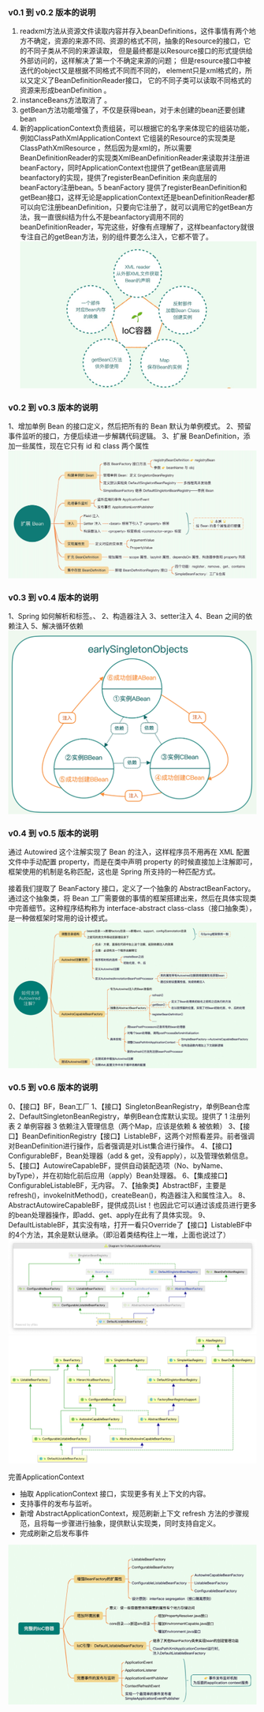 ### v0.1 到 v0.2 版本的说明
1. readxml方法从资源文件读取内容并存入beanDefinitions，这件事情有两个地方不确定，资源的来源不同、资源的格式不同，抽象的Resource的接口，它的不同子类从不同的来源读取， 但是最终都是以Resource接口的形式提供给外部访问的，这样解决了第一个不确定来源的问题； 但是resource接口中被迭代的object又是根据不同格式不同而不同的， element只是xml格式的，所以又定义了BeanDefinitionReader接口， 它的不同子类可以读取不同格式的资源来形成beanDefinition 。
2. instanceBeans方法取消了 。
3. getBean方法功能增强了，不仅是获得bean，对于未创建的bean还要创建bean
4. 新的applicationContext负责组装，可以根据它的名字来体现它的组装功能，例如ClassPathXmlApplicationContext  它组装的Resource的实现类是ClassPathXmlResource  ，然后因为是xml的，所以需要BeanDefinitionReader的实现类XmlBeanDefinitionReader来读取并注册进beanFactory，同时ApplicationContext也提供了getBean底层调用beanfactory的实现，提供了registerBeanDefinition  来向底层的beanFactory注册bean。5 beanFactory 提供了registerBeanDefinition和getBean接口，这样无论是applicationContext还是beanDefinitionReader都可以向它注册beanDefinition，只要向它注册了，就可以调用它的getBean方法，我一直很纠结为什么不是beanfactory调用不同的beanDefinitionReader，写完这些，好像有点理解了，这样beanfactory就很专注自己的getBean方法，别的组件要怎么注入，它都不管了。
![](.note_images/6d94f58b.png)

### v0.2 到 v0.3 版本的说明
1、增加单例 Bean 的接口定义，然后把所有的 Bean 默认为单例模式。
2、预留事件监听的接口，方便后续进一步解耦代码逻辑。
3、扩展 BeanDefinition，添加一些属性，现在它只有 id 和 class 两个属性
![](.note_images/233ae3a8.png)

### v0.3 到 v0.4 版本的说明
1、Spring 如何解析<property>和<constructor-arg>标签。、
2、构造器注入
3、setter注入
4、Bean 之间的依赖注入
5、解决循环依赖
![](.note_images/e719ab16.png)

### v0.4 到 v0.5 版本的说明
通过 Autowired 这个注解实现了 Bean 的注入，这样程序员不用再在 XML 配置文件中手动配置 property，而是在类中声明 property 的时候直接加上注解即可，框架使用的机制是名称匹配，这也是 Spring 所支持的一种匹配方式。

接着我们提取了 BeanFactory 接口，定义了一个抽象的 AbstractBeanFactory。通过这个抽象类，将 Bean 工厂需要做的事情的框架搭建出来，然后在具体实现类中完善细节。这种程序结构称为 interface-abstract class-class（接口抽象类），是一种做框架时常用的设计模式。
![](.note_images/e05d7e0d.png)

### v0.5 到 v0.6 版本的说明
0、【接口】BF，Bean工厂
1、【接口】SingletonBeanRegistry，单例Bean仓库
2、DefaultSingletonBeanRegistry，单例Bean仓库默认实现。提供了 1 注册列表 2 单例容器 3 依赖注入管理信息（两个Map，应该是依赖 & 被依赖）
3、【接口】BeanDefinitionRegistry【接口】ListableBF，这两个对照看差异。前者强调对BeanDefinition进行操作，后者强调是对List集合进行操作。
4、【接口】ConfigurableBF，Bean处理器（add & get，没有apply），以及管理依赖信息。
5、【接口】AutowireCapableBF，提供自动装配选项（No、byName、byType），并在初始化前后应用（apply）Bean处理器。
6、【集成接口】ConfigurableListableBF，无内容。
7、【抽象类】AbstractBF，主要是refresh()，invokeInitMethod()，createBean()，构造器注入和属性注入。
8、AbstractAutowireCapableBF，提供成员List<BeanPostProcessor>！也因此它可以通过该成员进行更多的bean处理器操作，即add、get、apply在此有了具体实现。
9、DefaultListableBF，其实没有啥，打开一看只Override了【接口】ListableBF中的4个方法，其余是默认继承。（即沿着类结构往上一堆，上面也说过了）
![MyMiniSpring](.note_images/52fbd82d.png)
![SpringFramework](.note_images/2454e5f9.png)

完善ApplicationContext
- 抽取 ApplicationContext 接口，实现更多有关上下文的内容。
- 支持事件的发布与监听。
- 新增 AbstractApplicationContext，规范刷新上下文 refresh 方法的步骤规范，且将每一步骤进行抽象，提供默认实现类，同时支持自定义。
- 完成刷新之后发布事件

![](.note_images/aa3f1f8f.png)